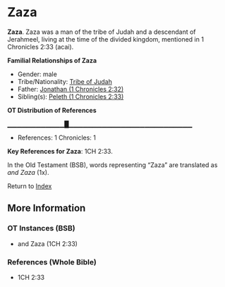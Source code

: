 # Zaza
**Zaza**. 
Zaza was a man of the tribe of Judah and a descendant of Jerahmeel, living at the time of the divided kingdom, mentioned in 1 Chronicles 2:33 (acai). 




**Familial Relationships of Zaza**


* Gender: male
* Tribe/Nationality: [Tribe of Judah](../../../groups/md/acai/Judah.md)
* Father: [Jonathan (1 Chronicles 2:32)](Jonathan.8.md)
* Sibling(s): [Peleth (1 Chronicles 2:33)](Peleth.2.md)


**OT Distribution of References**

▁▁▁▁▁▁▁▁▁▁▁▁█▁▁▁▁▁▁▁▁▁▁▁▁▁▁▁▁▁▁▁▁▁▁▁▁▁▁
* References: 1 Chronicles: 1



**Key References for Zaza**: 
1CH 2:33. 


In the Old Testament (BSB), words representing “Zaza” are translated as 
*and Zaza* (1x). 




Return to [Index](00-Index.md)

## More Information

### OT Instances (BSB)

* and Zaza (1CH 2:33)



### References (Whole Bible)

* 1CH 2:33



